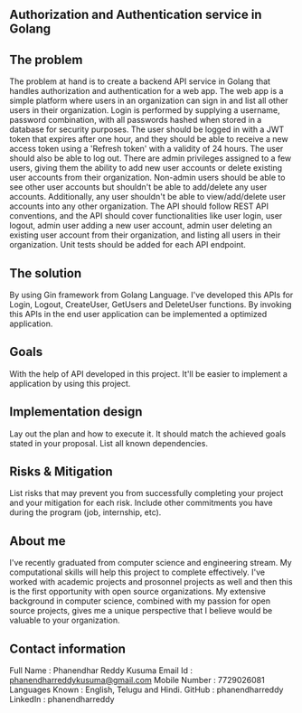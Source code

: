 ## Authorization and Authentication service in Golang

## The problem 
The problem at hand is to create a backend API service in Golang that handles authorization and authentication for a web app. The web app is a simple platform where users in an organization can sign in and list all other users in their organization. Login is performed by supplying a username, password combination, with all passwords hashed when stored in a database for security purposes. The user should be logged in with a JWT token that expires after one hour, and they should be able to receive a new access token using a 'Refresh token' with a validity of 24 hours. The user should also be able to log out. There are admin privileges assigned to a few users, giving them the ability to add new user accounts or delete existing user accounts from their organization. Non-admin users should be able to see other user accounts but shouldn't be able to add/delete any user accounts. Additionally, any user shouldn't be able to view/add/delete user accounts into any other organization. The API should follow REST API conventions, and the API should cover functionalities like user login, user logout, admin user adding a new user account, admin user deleting an existing user account from their organization, and listing all users in their organization. Unit tests should be added for each API endpoint.

## The solution 
By using Gin framework from Golang Language. I've developed this APIs for Login, Logout, CreateUser, GetUsers and DeleteUser functions. By invoking this APIs in the end user application can be implemented a optimized application. 

## Goals 
With the help of API developed in this project. It'll be easier to implement a application by using this project.

## Implementation design 
Lay out the plan and how to execute it. It should match the achieved goals stated in your proposal. List all known dependencies.

## Risks & Mitigation 
List risks that may prevent you from successfully completing your project and your mitigation for each risk. Include other commitments you have during the program (job, internship, etc).


## About me 

I've recently graduated from computer science and engineering stream. My computational skills will help this project to complete effectively. I've worked with academic projects and prosonnel projects as well and then this is the first opportunity with open source organizations. My extensive background in computer science, combined with my passion for open source projects, gives me a unique perspective that I believe would be valuable to your organization.

## Contact information 

Full Name : Phanendhar Reddy Kusuma
Email Id : phanendharreddykusuma@gmail.com
Mobile Number : 7729026081
Languages Known : English, Telugu and Hindi.
GitHub : phanendharreddy
LinkedIn : phanendharreddy